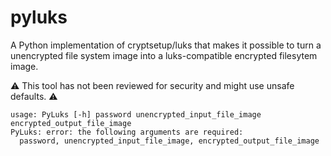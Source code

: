 # pyluks

A Python implementation of cryptsetup/luks that makes it possible to turn a
unencrypted file system image into a luks-compatible encrypted filesytem image.

⚠️  This tool has not been reviewed for security and might use unsafe defaults. ⚠️ 

```
usage: PyLuks [-h] password unencrypted_input_file_image encrypted_output_file_image
PyLuks: error: the following arguments are required:
  password, unencrypted_input_file_image, encrypted_output_file_image
```
